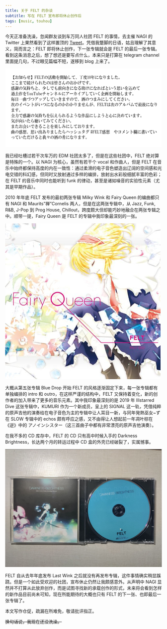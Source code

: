 ```yaml
---
title: 关于 FELT 的杂谈
subtitle: 写在 FELT 宣布即将休止创作后
tags: [music, touhou]
---
```


今天正准备洗澡，忽闻群友谈到车万同人社团 FELT 的事情，去主催 NAGI 的 Twitter 上果然看到了这样置顶的 [Tweet](https://twitter.com/nagi_hoshi/status/1294592855009136641)。凭借我蹩脚的日语，姑且理解了其意义，简而言之：FELT 即将休止创作，下一张专辑就会是 FELT 的最后一张专辑。看到这条消息之后，想了想还是要写点什么，本来只是打算在 telegram channel 里面提几句，不过眼见篇幅不短，遂移到 blog 上来了。

![Tweet of NAGI](../img/twitter-nagi.png)

我已经吐槽过若干次车万的 EDM 社团太多了，但是在这些社团中，FELT 绝对算是特殊的一个。以 NAGI 为核心，虽然有若干个 vocal 和作曲人，但是 FELT 在音乐中始终都保持高度的内在一致性：通过柔滑的电子音色塑造出辽阔的空间感和光电交错的科幻感，但同时又放射通过多样的编排，放射出水彩般细腻丰富的色彩；在 FELT 的音乐中同时也能听到 funk 的律动，甚至是诸如噪音的实验性元素（尤其是早期作品）。

2010 年年底 FELT 发布的最初两张专辑 Milky Wink 和 Fairy Queen 的编曲都只有 NAGI 和 Maurits”禅”Cornelis 两人，但是在这两张专辑中，从 Jazz, Funk, R&B, J-Pop 到 Prog House, Chillout，跨度颇大但却能巧妙地融合在两张专辑之中。顺带一提，Fairy Queen 是 FELT 的专辑中我印象最深刻的一张。

![Album cover of Fairy Queen](../img/fairy-queen.png)

大概从第五张专辑 Blue Drop 开始 FELT 的风格逐渐固定下来，每一张专辑都有单独编排的 intro 和 outro，在这样严谨的结构中，FELT 又保持着变化，新的创作者的加入带来了更多的音乐元素。其中我印象最深刻的是 2019 年 Illstarred Dive 这张专辑中，KUMURI 作为一个新成员，呈上的 SIGNAL 这一轨，凭借纯粹的原声吉他的演奏给在电子音色为主的专辑中让人耳目一新，与同年発熱巫女~ず在 SLOW 专辑中的 echos 颇有呼应之感，又不由得让人想起前一年凋叶棕在《逆》中的 アノインシスター（这三首曲子中都有非常漂亮的原声吉他演奏）。

在我不多的 CD 库存中，FELT 的 CD 只有高中时候入手的 Darkness Brightness，长达两个月的转运过程中 CD 盒的外壳已经破裂了，实属憾事。

![A photo of my Darkness Brightness CD](../img/darkness-brightness.png)

FELT 自从去年年底发布 Last Wink 之后就没有再发布专辑，这件事情确实稍显蹊跷。但是一个如此受欢迎的社团，宣布休止仍然让我颇感意外。从声明中 NAGI 显然并不打算从此放弃创作，而是试图寻找新的承载创作的形式，未来将会看到怎样的新作品目前尚未可知，现在所能期待的大概也只有 FELT 的下一张、也即最后一张专辑了。

本文写作仓促，疏漏在所难免，敬请批评指正。

~~换句话说，我现在还没洗澡。~~